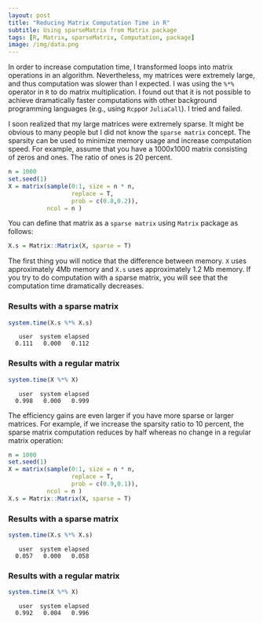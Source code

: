 ```yaml
---
layout: post
title: "Reducing Matrix Computation Time in R"
subtitle: Using sparseMatrix from Matrix package 
tags: [R, Matrix, sparseMatrix, Computation, package]
image: /img/data.png
---
```


In order to increase computation time, I transformed loops into matrix operations in an algorithm. Nevertheless, my matrices were extremely large, and thus computation was slower than I expected. I was using the `%*%` operator in `R` to do matrix multiplication. I found out that it is not possible to achieve dramatically faster computations with other background programming languages (e.g., using `Rcpp`or `JuliaCall`). I tried and failed. 

I soon realized that my large matrices were extremely sparse. It might be obvious to many people but I did not know the `sparse matrix` concept. The sparsity can be used to minimize memory usage and increase computation speed. For example, assume that you have a 1000x1000 matrix consisting of zeros and ones. The ratio of ones is 20 percent. 

```r
n = 1000
set.seed(1)
X = matrix(sample(0:1, size = n * n, 
                  replace = T, 
                  prob = c(0.8,0.2)), 
           ncol = n )
```

You can define that matrix as a `sparse matrix` using `Matrix` package as follows:

```r
X.s = Matrix::Matrix(X, sparse = T)
```

The first thing you will notice that the difference between memory. `X` uses approximately 4Mb memory and `X.s` uses approximately 1.2 Mb memory. If you try to do computation with a sparse matrix, you will see that the computation time dramatically decreases. 

### Results with a sparse matrix

```r
system.time(X.s %*% X.s)
```

```
   user  system elapsed 
  0.111   0.000   0.112
```
### Results with a regular matrix

```r
system.time(X %*% X)
```

```
   user  system elapsed 
  0.998   0.000   0.999 
```

The efficiency gains are even larger if you have more sparse or larger matrices. For example, if we increase the sparsity ratio to 10 percent, the sparse matrix computation reduces by half whereas no change in a regular matrix operation:

```r
n = 1000
set.seed(1)
X = matrix(sample(0:1, size = n * n, 
                  replace = T, 
                  prob = c(0.9,0.1)), 
           ncol = n )
X.s = Matrix::Matrix(X, sparse = T)
```

### Results with a sparse matrix

```r
system.time(X.s %*% X.s)
```

```
   user  system elapsed 
  0.057   0.000   0.058
```

### Results with a regular matrix

```r
system.time(X %*% X)
```

```
   user  system elapsed 
  0.992   0.004   0.996 
```

